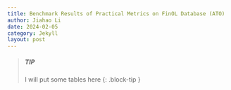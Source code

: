 ```yaml
---
title: Benchmark Results of Practical Metrics on FinOL Database (ATO)
author: Jiahao Li
date: 2024-02-05
category: Jekyll
layout: post
---
```


> ##### TIP
> 
> I will put some tables here
{: .block-tip }